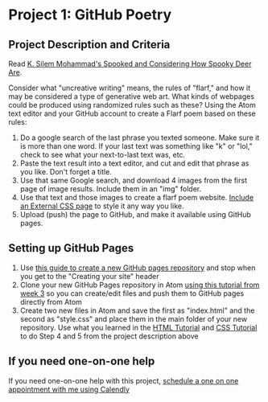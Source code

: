 # Project 1: GitHub Poetry

## Project Description and Criteria

Read [K. Silem Mohammad's Spooked and Considering How Spooky Deer Are](/week_05_week_of_09-21-2020/readings/K-Silem-Mohammad-Spooked-and-Considering-How-Spooky-Deer-Are.pdf).

Consider what "uncreative writing" means, the rules of "flarf," and how it may be considered a type of generative web art. What kinds of webpages could be produced using randomized rules such as these? Using the Atom text editor and your GitHub account to create a Flarf poem based on these rules:

1. Do a google search of the last phrase you texted someone. Make sure it is more than one word. If your last text was something like "k" or "lol," check to see what your next-to-last text was, etc.
2. Paste the text result into a text editor, and cut and edit that phrase as you like. Don't forget a title.
3. Use that same Google search, and download 4 images from the first page of image results. Include them in an "img" folder.
4. Use that text and those images to create a flarf poem website. [Include an External CSS page](https://www.w3schools.com/css/css_howto.asp) to style it any way you like.
5. Upload (push) the page to GitHub, and make it available using GitHub pages.

## Setting up GitHub Pages

1. Use [this guide to create a new GitHub pages repository](https://docs.github.com/en/github/working-with-github-pages/creating-a-github-pages-site) and stop when you get to the "Creating your site" header
2. Clone your new GitHub Pages repository in Atom [using this tutorial from week 3](https://vimeo.com/454929880/e8fca32290) so you can create/edit files and push them to GitHub pages directly from Atom
3. Create two new files in Atom and save the first as "index.html" and the second as "style.css" and place them in the main folder of your new repository. Use what you learned in the [HTML Tutorial](https://www.w3schools.com/html/default.asp) and [CSS Tutorial](https://www.w3schools.com/css/default.asp) to do Step 4 and 5 from the project description above

## If you need one-on-one help

If you need one-on-one help with this project, [schedule a one on one appointment with me using Calendly](https://calendly.com/jaredchrstphrkelley/15min1on1)
